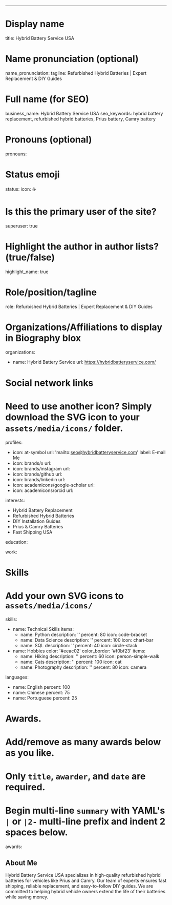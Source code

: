 ---
# Display name
title: Hybrid Battery Service USA

# Name pronunciation (optional)
name_pronunciation: 
tagline: Refurbished Hybrid Batteries | Expert Replacement & DIY Guides

# Full name (for SEO)
business_name: Hybrid Battery Service USA
seo_keywords: hybrid battery replacement, refurbished hybrid batteries, Prius battery, Camry battery

# Pronouns (optional)
pronouns: 

# Status emoji
status:
  icon: ☕️

# Is this the primary user of the site?
superuser: true

# Highlight the author in author lists? (true/false)
highlight_name: true

# Role/position/tagline
role: Refurbished Hybrid Batteries | Expert Replacement & DIY Guides

# Organizations/Affiliations to display in Biography blox
organizations:
  - name: Hybrid Battery Service
    url: https://hybridbatteryservice.com/

# Social network links
# Need to use another icon? Simply download the SVG icon to your `assets/media/icons/` folder.
profiles:
  - icon: at-symbol
    url: 'mailto:seo@hybridbatteryservice.com'
    label: E-mail Me
  - icon: brands/x
    url: 
  - icon: brands/instagram
    url: 
  - icon: brands/github
    url: 
  - icon: brands/linkedin
    url: 
  - icon: academicons/google-scholar
    url: 
  - icon: academicons/orcid
    url: 

interests:
  - Hybrid Battery Replacement
  - Refurbished Hybrid Batteries
  - DIY Installation Guides
  - Prius & Camry Batteries
  - Fast Shipping USA


education:
 
work:
  
    
# Skills
# Add your own SVG icons to `assets/media/icons/`
skills:
  - name: Technical Skills
    items:
      - name: Python
        description: ''
        percent: 80
        icon: code-bracket
      - name: Data Science
        description: ''
        percent: 100
        icon: chart-bar
      - name: SQL
        description: ''
        percent: 40
        icon: circle-stack
  - name: Hobbies
    color: '#eeac02'
    color_border: '#f0bf23'
    items:
      - name: Hiking
        description: ''
        percent: 60
        icon: person-simple-walk
      - name: Cats
        description: ''
        percent: 100
        icon: cat
      - name: Photography
        description: ''
        percent: 80
        icon: camera

languages:
  - name: English
    percent: 100
  - name: Chinese
    percent: 75
  - name: Portuguese
    percent: 25

# Awards.
#   Add/remove as many awards below as you like.
#   Only `title`, `awarder`, and `date` are required.
#   Begin multi-line `summary` with YAML's `|` or `|2-` multi-line prefix and indent 2 spaces below.
awards:

## About Me

Hybrid Battery Service USA specializes in high-quality refurbished hybrid batteries for vehicles like Prius and Camry. Our team of experts ensures fast shipping, reliable replacement, and easy-to-follow DIY guides. We are committed to helping hybrid vehicle owners extend the life of their batteries while saving money.

